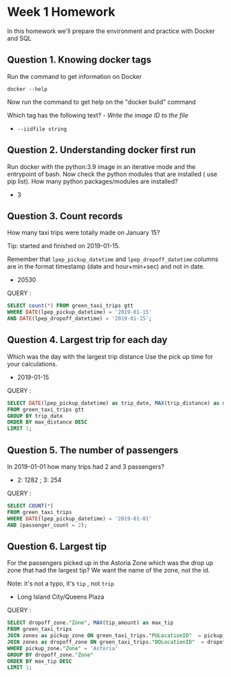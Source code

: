 # Week 1 Homework

In this homework we'll prepare the environment
and practice with Docker and SQL

## Question 1. Knowing docker tags

Run the command to get information on Docker

```docker --help```

Now run the command to get help on the "docker build" command

Which tag has the following text? - *Write the image ID to the file*

- `--iidfile string`

## Question 2. Understanding docker first run

Run docker with the python:3.9 image in an iterative mode and the entrypoint of bash.
Now check the python modules that are installed ( use pip list).
How many python packages/modules are installed?

- 3

## Question 3. Count records

How many taxi trips were totally made on January 15?

Tip: started and finished on 2019-01-15.

Remember that `lpep_pickup_datetime` and `lpep_dropoff_datetime` columns are in the format timestamp (date and hour+min+sec) and not in date.

- 20530

QUERY :

```sql
SELECT count(*) FROM green_taxi_trips gtt
WHERE DATE(lpep_pickup_datetime) = '2019-01-15' 
AND DATE(lpep_dropoff_datetime) = '2019-01-15';
```

## Question 4. Largest trip for each day

Which was the day with the largest trip distance
Use the pick up time for your calculations.

- 2019-01-15

QUERY :

```sql
SELECT DATE(lpep_pickup_datetime) as trip_date, MAX(trip_distance) as max_distance
FROM green_taxi_trips gtt 
GROUP BY trip_date
ORDER BY max_distance DESC
LIMIT 1;
```

## Question 5. The number of passengers

In 2019-01-01 how many trips had 2 and 3 passengers?

- 2: 1282 ; 3: 254

QUERY :

```sql
SELECT COUNT(*)
FROM green_taxi_trips
WHERE DATE(lpep_pickup_datetime) = '2019-01-01'
AND (passenger_count = 2);
```

## Question 6. Largest tip

For the passengers picked up in the Astoria Zone which was the drop up zone that had the largest tip?
We want the name of the zone, not the id.

Note: it's not a typo, it's `tip` , not `trip`

- Long Island City/Queens Plaza

QUERY :

```sql
SELECT dropoff_zone."Zone", MAX(tip_amount) as max_tip
FROM green_taxi_trips
JOIN zones as pickup_zone ON green_taxi_trips."PULocationID"  = pickup_zone."LocationID" 
JOIN zones as dropoff_zone ON green_taxi_trips."DOLocationID"  = dropoff_zone."LocationID" 
WHERE pickup_zone."Zone" = 'Astoria'
GROUP BY dropoff_zone."Zone" 
ORDER BY max_tip DESC
LIMIT 1;
```
